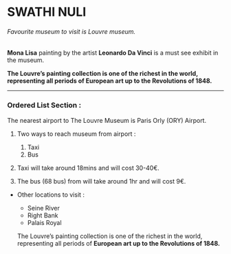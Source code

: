 # SWATHI NULI
###### Favourite museum to visit is Louvre museum.

**Mona Lisa** painting by the artist **Leonardo Da Vinci** is a must see exhibit in the museum.

**The Louvre’s painting collection is one of the richest in the world, representing all periods of European art up to the Revolutions of 1848.**

***

### Ordered List Section :

The nearest airport to The Louvre Museum is Paris Orly (ORY) Airport.

1. Two ways to reach museum from airport :
    1. Taxi
    2. Bus

2. Taxi will take around 18mins and will cost 30-40€.
3. The bus (68 bus) from will take around 1hr and will cost 9€.

* Other locations to visit :
    * Seine River
    * Right Bank
    * Palais Royal

    The Louvre’s painting collection is one of the richest in the world, representing all periods of **European art up to the Revolutions of 1848.**

